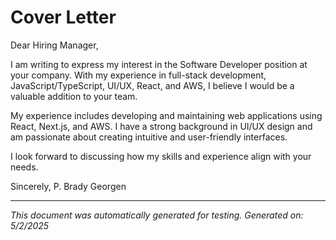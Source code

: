 # Cover Letter

Dear Hiring Manager,

I am writing to express my interest in the Software Developer position at your company. With my experience in full-stack development, JavaScript/TypeScript, UI/UX, React, and AWS, I believe I would be a valuable addition to your team.

My experience includes developing and maintaining web applications using React, Next.js, and AWS. I have a strong background in UI/UX design and am passionate about creating intuitive and user-friendly interfaces.

I look forward to discussing how my skills and experience align with your needs.

Sincerely,
P. Brady Georgen

---

*This document was automatically generated for testing.*
*Generated on: 5/2/2025*
